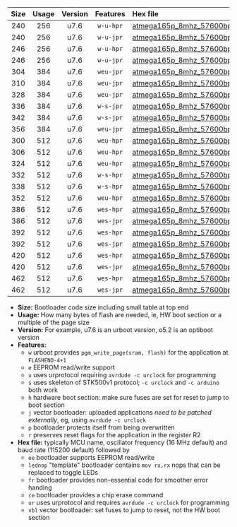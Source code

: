 |Size|Usage|Version|Features|Hex file|
|:-:|:-:|:-:|:-:|:--|
|240|256|u7.6|`w-u-hpr`|[atmega165p_8mhz_57600bps_ur.hex](https://raw.githubusercontent.com/stefanrueger/urboot/main/bootloaders/atmega165p/fcpu_8mhz/57600_bps/atmega165p_8mhz_57600bps_ur.hex)|
|240|256|u7.6|`w-u-jpr`|[atmega165p_8mhz_57600bps_ur_vbl.hex](https://raw.githubusercontent.com/stefanrueger/urboot/main/bootloaders/atmega165p/fcpu_8mhz/57600_bps/atmega165p_8mhz_57600bps_ur_vbl.hex)|
|246|256|u7.6|`w-u-hpr`|[atmega165p_8mhz_57600bps_lednop_ur.hex](https://raw.githubusercontent.com/stefanrueger/urboot/main/bootloaders/atmega165p/fcpu_8mhz/57600_bps/atmega165p_8mhz_57600bps_lednop_ur.hex)|
|246|256|u7.6|`w-u-jpr`|[atmega165p_8mhz_57600bps_lednop_ur_vbl.hex](https://raw.githubusercontent.com/stefanrueger/urboot/main/bootloaders/atmega165p/fcpu_8mhz/57600_bps/atmega165p_8mhz_57600bps_lednop_ur_vbl.hex)|
|304|384|u7.6|`weu-jpr`|[atmega165p_8mhz_57600bps_ee_ur_vbl.hex](https://raw.githubusercontent.com/stefanrueger/urboot/main/bootloaders/atmega165p/fcpu_8mhz/57600_bps/atmega165p_8mhz_57600bps_ee_ur_vbl.hex)|
|310|384|u7.6|`weu-jpr`|[atmega165p_8mhz_57600bps_ee_lednop_ur_vbl.hex](https://raw.githubusercontent.com/stefanrueger/urboot/main/bootloaders/atmega165p/fcpu_8mhz/57600_bps/atmega165p_8mhz_57600bps_ee_lednop_ur_vbl.hex)|
|328|384|u7.6|`weu-jpr`|[atmega165p_8mhz_57600bps_ee_lednop_fr_ur_vbl.hex](https://raw.githubusercontent.com/stefanrueger/urboot/main/bootloaders/atmega165p/fcpu_8mhz/57600_bps/atmega165p_8mhz_57600bps_ee_lednop_fr_ur_vbl.hex)|
|336|384|u7.6|`w-s-jpr`|[atmega165p_8mhz_57600bps_vbl.hex](https://raw.githubusercontent.com/stefanrueger/urboot/main/bootloaders/atmega165p/fcpu_8mhz/57600_bps/atmega165p_8mhz_57600bps_vbl.hex)|
|342|384|u7.6|`w-s-jpr`|[atmega165p_8mhz_57600bps_lednop_vbl.hex](https://raw.githubusercontent.com/stefanrueger/urboot/main/bootloaders/atmega165p/fcpu_8mhz/57600_bps/atmega165p_8mhz_57600bps_lednop_vbl.hex)|
|356|384|u7.6|`weu-jpr`|[atmega165p_8mhz_57600bps_ee_lednop_fr_ce_ur_vbl.hex](https://raw.githubusercontent.com/stefanrueger/urboot/main/bootloaders/atmega165p/fcpu_8mhz/57600_bps/atmega165p_8mhz_57600bps_ee_lednop_fr_ce_ur_vbl.hex)|
|300|512|u7.6|`weu-hpr`|[atmega165p_8mhz_57600bps_ee_ur.hex](https://raw.githubusercontent.com/stefanrueger/urboot/main/bootloaders/atmega165p/fcpu_8mhz/57600_bps/atmega165p_8mhz_57600bps_ee_ur.hex)|
|306|512|u7.6|`weu-hpr`|[atmega165p_8mhz_57600bps_ee_lednop_ur.hex](https://raw.githubusercontent.com/stefanrueger/urboot/main/bootloaders/atmega165p/fcpu_8mhz/57600_bps/atmega165p_8mhz_57600bps_ee_lednop_ur.hex)|
|324|512|u7.6|`weu-hpr`|[atmega165p_8mhz_57600bps_ee_lednop_fr_ur.hex](https://raw.githubusercontent.com/stefanrueger/urboot/main/bootloaders/atmega165p/fcpu_8mhz/57600_bps/atmega165p_8mhz_57600bps_ee_lednop_fr_ur.hex)|
|332|512|u7.6|`w-s-hpr`|[atmega165p_8mhz_57600bps.hex](https://raw.githubusercontent.com/stefanrueger/urboot/main/bootloaders/atmega165p/fcpu_8mhz/57600_bps/atmega165p_8mhz_57600bps.hex)|
|338|512|u7.6|`w-s-hpr`|[atmega165p_8mhz_57600bps_lednop.hex](https://raw.githubusercontent.com/stefanrueger/urboot/main/bootloaders/atmega165p/fcpu_8mhz/57600_bps/atmega165p_8mhz_57600bps_lednop.hex)|
|352|512|u7.6|`weu-hpr`|[atmega165p_8mhz_57600bps_ee_lednop_fr_ce_ur.hex](https://raw.githubusercontent.com/stefanrueger/urboot/main/bootloaders/atmega165p/fcpu_8mhz/57600_bps/atmega165p_8mhz_57600bps_ee_lednop_fr_ce_ur.hex)|
|386|512|u7.6|`wes-hpr`|[atmega165p_8mhz_57600bps_ee.hex](https://raw.githubusercontent.com/stefanrueger/urboot/main/bootloaders/atmega165p/fcpu_8mhz/57600_bps/atmega165p_8mhz_57600bps_ee.hex)|
|386|512|u7.6|`wes-jpr`|[atmega165p_8mhz_57600bps_ee_vbl.hex](https://raw.githubusercontent.com/stefanrueger/urboot/main/bootloaders/atmega165p/fcpu_8mhz/57600_bps/atmega165p_8mhz_57600bps_ee_vbl.hex)|
|392|512|u7.6|`wes-hpr`|[atmega165p_8mhz_57600bps_ee_lednop.hex](https://raw.githubusercontent.com/stefanrueger/urboot/main/bootloaders/atmega165p/fcpu_8mhz/57600_bps/atmega165p_8mhz_57600bps_ee_lednop.hex)|
|392|512|u7.6|`wes-jpr`|[atmega165p_8mhz_57600bps_ee_lednop_vbl.hex](https://raw.githubusercontent.com/stefanrueger/urboot/main/bootloaders/atmega165p/fcpu_8mhz/57600_bps/atmega165p_8mhz_57600bps_ee_lednop_vbl.hex)|
|420|512|u7.6|`wes-hpr`|[atmega165p_8mhz_57600bps_ee_lednop_fr.hex](https://raw.githubusercontent.com/stefanrueger/urboot/main/bootloaders/atmega165p/fcpu_8mhz/57600_bps/atmega165p_8mhz_57600bps_ee_lednop_fr.hex)|
|420|512|u7.6|`wes-jpr`|[atmega165p_8mhz_57600bps_ee_lednop_fr_vbl.hex](https://raw.githubusercontent.com/stefanrueger/urboot/main/bootloaders/atmega165p/fcpu_8mhz/57600_bps/atmega165p_8mhz_57600bps_ee_lednop_fr_vbl.hex)|
|462|512|u7.6|`wes-hpr`|[atmega165p_8mhz_57600bps_ee_lednop_fr_ce.hex](https://raw.githubusercontent.com/stefanrueger/urboot/main/bootloaders/atmega165p/fcpu_8mhz/57600_bps/atmega165p_8mhz_57600bps_ee_lednop_fr_ce.hex)|
|462|512|u7.6|`wes-jpr`|[atmega165p_8mhz_57600bps_ee_lednop_fr_ce_vbl.hex](https://raw.githubusercontent.com/stefanrueger/urboot/main/bootloaders/atmega165p/fcpu_8mhz/57600_bps/atmega165p_8mhz_57600bps_ee_lednop_fr_ce_vbl.hex)|

- **Size:** Bootloader code size including small table at top end
- **Usage:** How many bytes of flash are needed, ie, HW boot section or a multiple of the page size
- **Version:** For example, u7.6 is an urboot version, o5.2 is an optiboot version
- **Features:**
  + `w` urboot provides `pgm_write_page(sram, flash)` for the application at `FLASHEND-4+1`
  + `e` EEPROM read/write support
  + `u` uses urprotocol requiring `avrdude -c urclock` for programming
  + `s` uses skeleton of STK500v1 protocol; `-c urclock` and `-c arduino` both work
  + `h` hardware boot section: make sure fuses are set for reset to jump to boot section
  + `j` vector bootloader: uploaded applications *need to be patched externally*, eg, using `avrdude -c urclock`
  + `p` bootloader protects itself from being overwritten
  + `r` preserves reset flags for the application in the register R2
- **Hex file:** typically MCU name, oscillator frequency (16 MHz default) and baud rate (115200 default) followed by
  + `ee` bootloader supports EEPROM read/write
  + `lednop` "template" bootloader contains `mov rx,rx` nops that can be replaced to toggle LEDs
  + `fr` bootloader provides non-essential code for smoother error handing
  + `ce` bootloader provides a chip erase command
  + `ur` uses urprotocol and requires `avrdude -c urclock` for programming
  + `vbl` vector bootloader: set fuses to jump to reset, not the HW boot section

